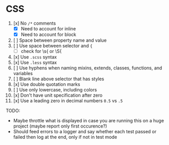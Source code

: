 # CSS

1. [x] No `/*` comments
    - [x] Need to account for inline
    - [x] Need to account for block
2. [ ] Space between property name and value
3. [ ] Use space between selector and `{`
    - [ ] check for \s{ or \S{
4. [x] Use `.scss` syntax
5. [x] Use `.less` syntax
6. [ ] Use hyphens when naming mixins, extends, classes, functions, and variables
7. [ ] Blank line above selector that has styles
8. [x] Use double quotation marks
9. [ ] Use only lowercase, including colors
10. [x] Don't have unit specification after zero
11. [x] Use a leading zero in decimal numbers `0.5` vs `.5`


TODO:
- Maybe throttle what is displayed in case you are running this on a huge project (maybe report only first occurence?)
- Should feed errors to a logger and say whether each test passed or failed then log at the end, only if not in test mode